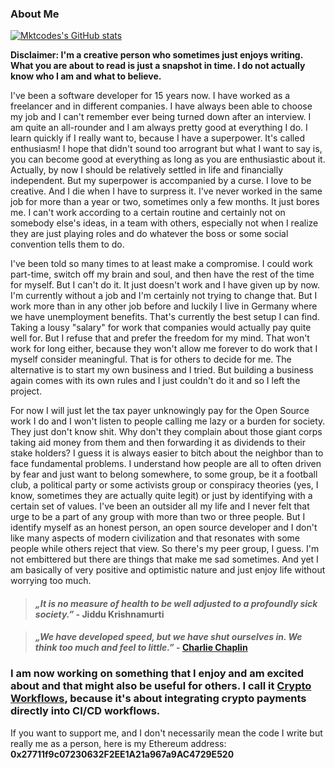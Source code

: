 ### About Me

[![Mktcodes's GitHub stats](https://github-readme-stats.vercel.app/api?username=mktcode&show_icons=true)](https://github.com/anuraghazra/github-readme-stats)

**Disclaimer: I'm a creative person who sometimes just enjoys writing. What you are about to read is just a snapshot in time. I do not actually know who I am and what to believe.**

I've been a software developer for 15 years now. I have worked as a freelancer and in different companies. I have always been able to choose my job and I can't remember ever being turned down after an interview. I am quite an all-rounder and I am always pretty good at everything I do. I learn quickly if I really want to, because I have a superpower. It's called enthusiasm! I hope that didn't sound too arrogrant but what I want to say is, you can become good at everything as long as you are enthusiastic about it. Actually, by now I should be relatively settled in life and financially independent. But my superpower is accompanied by a curse. I love to be creative. And I die when I have to surpress it. I've never worked in the same job for more than a year or two, sometimes only a few months. It just bores me. I can't work according to a certain routine and certainly not on somebody else's ideas, in a team with others, especially not when I realize they are just playing roles and do whatever the boss or some social convention tells them to do.

I've been told so many times to at least make a compromise. I could work part-time, switch off my brain and soul, and then have the rest of the time for myself. But I can't do it. It just doesn't work and I have given up by now. I'm currently without a job and I'm certainly not trying to change that. But I work more than in any other job before and luckily I live in Germany where we have unemployment benefits. That's currently the best setup I can find. Taking a lousy "salary" for work that companies would actually pay quite well for. But I refuse that and prefer the freedom for my mind. That won't work for long either, because they won't allow me forever to do work that I myself consider meaningful. That is for others to decide for me. The alternative is to start my own business and I tried. But building a business again comes with its own rules and I just couldn't do it and so I left the project.

For now I will just let the tax payer unknowingly pay for the Open Source work I do and I won't listen to people calling me lazy or a burden for society. They just don't know shit. Why don't they complain about those giant corps taking aid money from them and then forwarding it as dividends to their stake holders? I guess it is always easier to bitch about the neighbor than to face fundamental problems. I understand how people are all to often driven by fear and just want to belong somewhere, to some group, be it a football club, a political party or some activists group or conspiracy theories (yes, I know, sometimes they are actually quite legit) or just by identifying with a certain set of values. I've been an outsider all my life and I never felt that urge to be a part of any group with more than two or three people. But I identify myself as an honest person, an open source developer and I don't like many aspects of modern civilization and that resonates with some people while others reject that view. So there's my peer group, I guess. I'm not embittered but there are things that make me sad sometimes. And yet I am basically of very positive and optimistic nature and just enjoy life without worrying too much.

> #### *„It is no measure of health to be well adjusted to a profoundly sick society.”* - Jiddu Krishnamurti

> #### *„We have developed speed, but we have shut ourselves in. We think too much and feel to little.”* - [Charlie Chaplin](https://www.youtube.com/watch?v=J7GY1Xg6X20)

### I am now working on something that I enjoy and am excited about and that might also be useful for others. I call it [Crypto Workflows](https://crypto-workflows.github.io), because it's about integrating crypto payments directly into CI/CD workflows.

If you want to support me, and I don't necessarily mean the code I write but really me as a person, here is my Ethereum address:
**0x27711f9c07230632F2EE1A21a967a9AC4729E520**
